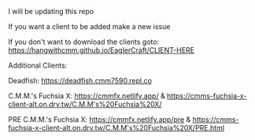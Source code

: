 I will be updating this repo

If you want a client to be added make a new issue 

If you don't want to download the clients goto: https://hangwithcmm.github.io/EaglerCraft/CLIENT-HERE

Additional Clients:

Deadfish: https://deadfish.cmm7590.repl.co

C.M.M.'s Fuchsia X: https://cmmfx.netlify.app/ & https://cmms-fuchsia-x-client-alt.on.drv.tw/C.M.M's%20Fuchsia%20X/

PRE C.M.M.'s Fuchsia X: https://cmmfx.netlify.app/pre & https://cmms-fuchsia-x-client-alt.on.drv.tw/C.M.M's%20Fuchsia%20X/PRE.html

